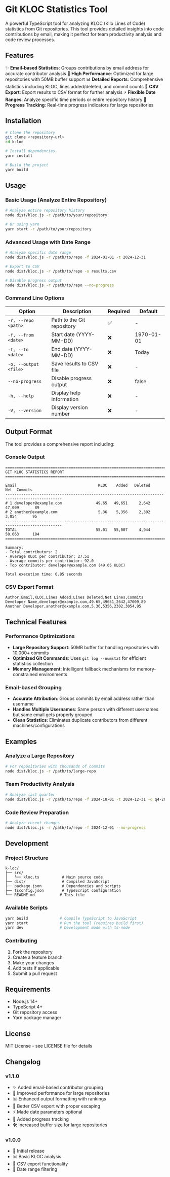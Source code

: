 # Git KLOC Statistics Tool

A powerful TypeScript tool for analyzing KLOC (Kilo Lines of Code) statistics from Git repositories. This tool provides detailed insights into code contributions by email, making it perfect for team productivity analysis and code review processes.

## Features

✨ **Email-based Statistics**: Groups contributions by email address for accurate contributor analysis
🚀 **High Performance**: Optimized for large repositories with 50MB buffer support
📊 **Detailed Reports**: Comprehensive statistics including KLOC, lines added/deleted, and commit counts
📁 **CSV Export**: Export results to CSV format for further analysis
⚡ **Flexible Date Ranges**: Analyze specific time periods or entire repository history
🎯 **Progress Tracking**: Real-time progress indicators for large repositories

## Installation

```bash
# Clone the repository
git clone <repository-url>
cd k-loc

# Install dependencies
yarn install

# Build the project
yarn build
```

## Usage

### Basic Usage (Analyze Entire Repository)

```bash
# Analyze entire repository history
node dist/kloc.js -r /path/to/your/repository

# Or using yarn
yarn start -r /path/to/your/repository
```

### Advanced Usage with Date Range

```bash
# Analyze specific date range
node dist/kloc.js -r /path/to/repo -f 2024-01-01 -t 2024-12-31

# Export to CSV
node dist/kloc.js -r /path/to/repo -o results.csv

# Disable progress output
node dist/kloc.js -r /path/to/repo --no-progress
```

### Command Line Options

| Option | Description | Required | Default |
|--------|-------------|----------|----------|
| `-r, --repo <path>` | Path to the Git repository | ✅ | - |
| `-f, --from <date>` | Start date (YYYY-MM-DD) | ❌ | 1970-01-01 |
| `-t, --to <date>` | End date (YYYY-MM-DD) | ❌ | Today |
| `-o, --output <file>` | Save results to CSV file | ❌ | - |
| `--no-progress` | Disable progress output | ❌ | false |
| `-h, --help` | Display help information | ❌ | - |
| `-V, --version` | Display version number | ❌ | - |

## Output Format

The tool provides a comprehensive report including:

### Console Output
```
===============================================================================================
GIT KLOC STATISTICS REPORT
===============================================================================================

Email                                    KLOC    Added   Deleted       Net  Commits
-----------------------------------------------------------------------------------------------
# 1 developer@example.com               49.65   49,651     2,642    47,009       89
# 2 another@example.com                  5.36    5,356     2,302     3,054       95
-----------------------------------------------------------------------------------------------
TOTAL                                   55.01   55,007     4,944    50,063      184
===============================================================================================

Summary:
- Total contributors: 2
- Average KLOC per contributor: 27.51
- Average commits per contributor: 92.0
- Top contributor: developer@example.com (49.65 KLOC)

Total execution time: 0.85 seconds
```

### CSV Export Format
```csv
Author,Email,KLOC,Lines Added,Lines Deleted,Net Lines,Commits
Developer Name,developer@example.com,49.65,49651,2642,47009,89
Another Developer,another@example.com,5.36,5356,2302,3054,95
```

## Technical Features

### Performance Optimizations
- **Large Repository Support**: 50MB buffer for handling repositories with 10,000+ commits
- **Optimized Git Commands**: Uses `git log --numstat` for efficient statistics collection
- **Memory Management**: Intelligent fallback mechanisms for memory-constrained environments

### Email-based Grouping
- **Accurate Attribution**: Groups commits by email address rather than username
- **Handles Multiple Usernames**: Same person with different usernames but same email gets properly grouped
- **Clean Statistics**: Eliminates duplicate contributors from different machines/configurations

## Examples

### Analyze a Large Repository
```bash
# For repositories with thousands of commits
node dist/kloc.js -r /path/to/large-repo
```

### Team Productivity Analysis
```bash
# Analyze last quarter
node dist/kloc.js -r /path/to/repo -f 2024-10-01 -t 2024-12-31 -o q4-2024.csv
```

### Code Review Preparation
```bash
# Analyze recent changes
node dist/kloc.js -r /path/to/repo -f 2024-12-01 --no-progress
```

## Development

### Project Structure
```
k-loc/
├── src/
│   └── kloc.ts          # Main source code
├── dist/                # Compiled JavaScript
├── package.json         # Dependencies and scripts
├── tsconfig.json        # TypeScript configuration
└── README.md           # This file
```

### Available Scripts
```bash
yarn build              # Compile TypeScript to JavaScript
yarn start              # Run the tool (requires build first)
yarn dev                # Development mode with ts-node
```

### Contributing
1. Fork the repository
2. Create a feature branch
3. Make your changes
4. Add tests if applicable
5. Submit a pull request

## Requirements

- Node.js 14+ 
- TypeScript 4+
- Git repository access
- Yarn package manager

## License

MIT License - see LICENSE file for details

## Changelog

### v1.1.0
- ✨ Added email-based contributor grouping
- 🚀 Improved performance for large repositories
- 📊 Enhanced output formatting with rankings
- 📁 Better CSV export with proper escaping
- ⚡ Made date parameters optional
- 🎯 Added progress tracking
- 🛠️ Increased buffer size for large repositories

### v1.0.0
- 🎉 Initial release
- 📊 Basic KLOC analysis
- 📁 CSV export functionality
- 📅 Date range filtering